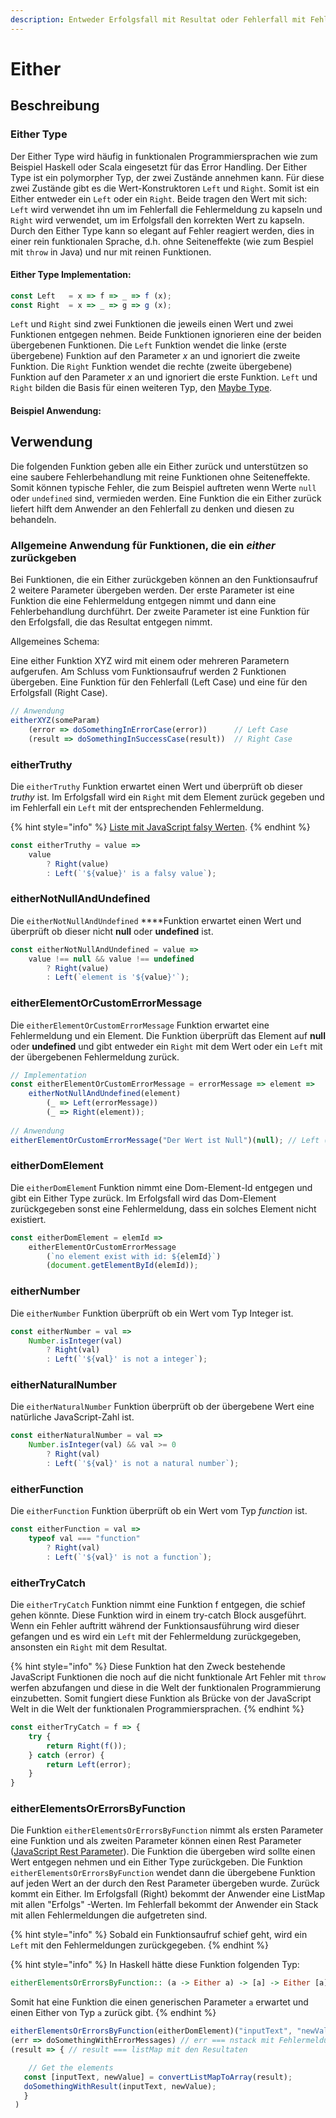 ```yaml
---
description: Entweder Erfolgsfall mit Resultat oder Fehlerfall mit Fehlermeldung
---
```


# Either

## Beschreibung

### Either Type

Der Either Type wird häufig in funktionalen Programmiersprachen wie zum Beispiel Haskell oder Scala eingesetzt für das Error Handling. Der Either Type ist ein polymorpher Typ, der zwei Zustände annehmen kann. Für diese zwei Zustände gibt es die Wert-Konstruktoren `Left` und `Right`. Somit ist ein Either entweder ein `Left` oder ein `Right`. Beide tragen den Wert mit sich: `Left` wird verwendet ihn um im Fehlerfall die Fehlermeldung zu kapseln und  `Right` wird verwendet, um im Erfolgsfall den korrekten Wert zu kapseln. Durch den Either Type kann so elegant auf Fehler reagiert werden, dies in einer rein funktionalen Sprache,  d.h. ohne Seiteneffekte \(wie zum Bespiel mit `throw` in Java\) und nur mit reinen Funktionen.

#### Either Type Implementation:

```javascript
const Left   = x => f => _ => f (x);
const Right  = x => _ => g => g (x);
```

`Left` und `Right` sind zwei Funktionen die jeweils einen Wert und zwei Funktionen entgegen nehmen. Beide Funktionen ignorieren eine der beiden übergebenen Funktionen. Die `Left` Funktion wendet die linke \(erste übergebene\) Funktion auf den Parameter _x_ an und ignoriert die zweite Funktion. Die `Right` Funktion wendet die rechte \(zweite übergebene\) Funktion auf den Parameter _x_ an und ignoriert die erste Funktion. `Left` und `Right` bilden die Basis für einen weiteren Typ, den [Maybe Type](maybe.md).

#### Beispiel Anwendung:

## Verwendung

Die folgenden Funktion geben alle ein Either zurück und unterstützen so eine saubere Fehlerbehandlung mit reine Funktionen ohne Seiteneffekte. Somit können typische Fehler, die zum Beispiel auftreten wenn Werte `null` oder `undefined` sind, vermieden werden. Eine Funktion die ein Either zurück liefert hilft dem Anwender an den Fehlerfall zu denken und diesen zu behandeln.

### Allgemeine Anwendung für Funktionen, die ein _either_ zurückgeben

Bei Funktionen, die ein Either zurückgeben können an den Funktionsaufruf 2 weitere Parameter übergeben werden. Der erste Parameter ist eine Funktion die eine Fehlermeldung entgegen nimmt und dann eine Fehlerbehandlung durchführt. Der zweite Parameter ist eine Funktion für den Erfolgsfall, die das Resultat entgegen nimmt.

Allgemeines Schema:

Eine either Funktion XYZ wird mit einem oder mehreren Parametern aufgerufen. Am Schluss vom Funktionsaufruf werden 2 Funktionen übergeben. Eine Funktion für den Fehlerfall \(Left Case\) und eine für den Erfolgsfall \(Right Case\).

```javascript
// Anwendung        
eitherXYZ(someParam)
    (error => doSomethingInErrorCase(error))      // Left Case
    (result => doSomethingInSuccessCase(result))  // Right Case
```

### eitherTruthy

Die `eitherTruthy`  Funktion erwartet einen Wert und überprüft ob dieser _truthy_ ist.  Im Erfolgsfall wird ein `Right` mit dem Element zurück gegeben und im Fehlerfall ein `Left` mit der entsprechenden Fehlermeldung.

{% hint style="info" %}
[Liste mit JavaScript falsy Werten](https://developer.mozilla.org/en-US/docs/Glossary/Falsy).
{% endhint %}

```javascript
const eitherTruthy = value =>
    value
        ? Right(value)
        : Left(`'${value}' is a falsy value`);
```

### eitherNotNullAndUndefined

Die `eitherNotNullAndUndefined` ****Funktion erwartet einen Wert und überprüft ob dieser nicht **null** oder **undefined** ist.

```javascript
const eitherNotNullAndUndefined = value =>
    value !== null && value !== undefined
        ? Right(value)
        : Left(`element is '${value}'`);
```

### eitherElementOrCustomErrorMessage

Die `eitherElementOrCustomErrorMessage` Funktion erwartet eine Fehlermeldung und ein Element. Die Funktion überprüft das Element auf **null** oder **undefined** und gibt entweder ein `Right` mit dem Wert oder ein `Left` mit der übergebenen Fehlermeldung zurück.

```javascript
// Implementation
const eitherElementOrCustomErrorMessage = errorMessage => element =>
    eitherNotNullAndUndefined(element)
        (_ => Left(errorMessage))
        (_ => Right(element));
 
// Anwendung       
eitherElementOrCustomErrorMessage("Der Wert ist Null")(null); // Left ("Der Wert ist null")
```

### eitherDomElement

Die `eitherDomElemen`t Funktion nimmt eine Dom-Element-Id entgegen und gibt ein Either Type zurück. Im Erfolgsfall wird das Dom-Element zurückgegeben sonst eine Fehlermeldung, dass ein solches Element nicht existiert.

```javascript
const eitherDomElement = elemId =>
    eitherElementOrCustomErrorMessage
        (`no element exist with id: ${elemId}`)
        (document.getElementById(elemId));
```

### eitherNumber

Die `eitherNumber` Funktion überprüft ob ein Wert vom Typ Integer ist.

```javascript
const eitherNumber = val =>
    Number.isInteger(val)
        ? Right(val)
        : Left(`'${val}' is not a integer`);
```

### eitherNaturalNumber

Die `eitherNaturalNumber` Funktion überprüft ob der übergebene Wert eine natürliche JavaScript-Zahl ist.

```javascript
const eitherNaturalNumber = val =>
    Number.isInteger(val) && val >= 0
        ? Right(val)
        : Left(`'${val}' is not a natural number`);
```

### eitherFunction

Die `eitherFunction` Funktion überprüft ob ein Wert vom Typ _function_ ist.

```javascript
const eitherFunction = val =>
    typeof val === "function"
        ? Right(val)
        : Left(`'${val}' is not a function`);
```

### eitherTryCatch

Die `eitherTryCatch` Funktion nimmt eine Funktion f entgegen, die schief gehen könnte. Diese Funktion wird in einem try-catch Block ausgeführt. Wenn ein Fehler auftritt während der Funktionsausführung wird dieser gefangen und es wird ein `Left` mit der Fehlermeldung zurückgegeben, ansonsten ein `Right` mit dem Resultat.

{% hint style="info" %}
Diese Funktion hat den Zweck bestehende JavaScript Funktionen die noch auf die nicht funktionale Art Fehler mit `throw` werfen abzufangen und diese in die Welt der funktionalen Programmierung einzubetten. Somit fungiert diese Funktion als Brücke von der JavaScript Welt in die Welt der funktionalen Programmiersprachen.
{% endhint %}

```javascript
const eitherTryCatch = f => {
    try {
        return Right(f());
    } catch (error) {
        return Left(error);
    }
}
```

### eitherElementsOrErrorsByFunction

Die Funktion `eitherElementsOrErrorsByFunction` nimmt als ersten Parameter eine Funktion und als zweiten Parameter können einen Rest Parameter \([JavaScript Rest Parameter](https://developer.mozilla.org/de/docs/Web/JavaScript/Reference/Functions/rest_parameters)\). Die Funktion die übergeben wird sollte einen Wert entgegen nehmen und ein Either Type zurückgeben. Die Funktion `eitherElementsOrErrorsByFunction` wendet dann die übergebene Funktion auf jeden Wert an der durch den Rest Parameter übergeben wurde. Zurück kommt ein Either. Im Erfolgsfall \(Right\) bekommt der Anwender eine ListMap mit allen "Erfolgs" -Werten. Im Fehlerfall bekommt der Anwender ein Stack mit allen Fehlermeldungen die aufgetreten sind.

{% hint style="info" %}
Sobald ein Funktionsaufruf schief geht, wird ein `Left` mit den Fehlermeldungen zurückgegeben.
{% endhint %}

{% hint style="info" %}
In Haskell hätte diese Funktion folgenden Typ:

```haskell
eitherElementsOrErrorsByFunction:: (a -> Either a) -> [a] -> Either [a]
```

Somit hat eine Funktion die einen generischen Parameter `a` erwartet und einen Either von Typ `a` zurück gibt.
{% endhint %}

```javascript
eitherElementsOrErrorsByFunction(eitherDomElement)("inputText", "newValue")
(err => doSomethingWithErrorMessages) // err === nstack mit Fehlermeldungen
(result => { // result === listMap mit den Resultaten

    // Get the elements
   const [inputText, newValue] = convertListMapToArray(result);
   doSomethingWithResult(inputText, newValue);
   }
 )
```







